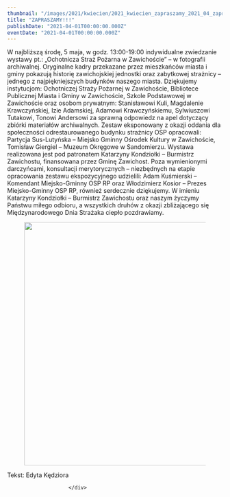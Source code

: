```yaml
---
thumbnail: "/images/2021/kwiecien/2021_kwiecien_zapraszamy_2021_04_zapraszamy_wystawa-remiza.jpg"
title: "ZAPRASZAMY!!!"
publishDate: "2021-04-01T00:00:00.000Z"
eventDate: "2021-04-01T00:00:00.000Z"
---
```


<div class="entry-content">
							
							
<p>W najbliższą środę, 5 maja, w godz. 13:00-19:00 indywidualne zwiedzanie wystawy pt.: „Ochotnicza Straż Pożarna w Zawichoście” – w fotografii archiwalnej. Oryginalne kadry przekazane przez mieszkańców miasta i gminy pokazują historię zawichojskiej jednostki oraz zabytkowej strażnicy – jednego z najpiękniejszych budynków naszego miasta. Dziękujemy instytucjom: Ochotniczej Straży Pożarnej w Zawichoście, Bibliotece Publicznej Miasta i Gminy w Zawichoście, Szkole Podstawowej w Zawichoście oraz osobom prywatnym: Stanisławowi Kuli, Magdalenie Krawczyńskiej, Izie Adamskiej, Adamowi Krawczyńskiemu, Sylwiuszowi Tutakowi, Tonowi Andersowi za sprawną odpowiedz na apel dotyczący zbiórki materiałów archiwalnych. Zestaw eksponowany z okazji oddania dla społeczności odrestaurowanego budynku strażnicy OSP opracowali: Partycja Sus-Lutyńska – Miejsko Gminny Ośrodek Kultury w Zawichoście, Tomisław Giergiel – Muzeum Okręgowe w Sandomierzu. Wystawa realizowana jest pod patronatem Katarzyny Kondziołki – Burmistrz Zawichostu, finansowana przez Gminę Zawichost. Poza wymienionymi darczyńcami, konsultacji merytorycznych – niezbędnych na etapie opracowania zestawu ekspozycyjnego udzielili: Adam Kuśmierski – Komendant Miejsko-Gminny OSP RP oraz Włodzimierz Kosior – Prezes Miejsko-Gminny OSP RP, również serdecznie dziękujemy. W imieniu Katarzyny Kondziołki – Burmistrz Zawichostu oraz naszym życzymy Państwu miłego odbioru, a wszystkich druhów z okazji zbliżającego się Międzynarodowego Dnia Strażaka ciepło pozdrawiamy.</p>



<figure class="wp-block-image size-large"><a href="http://mgok-zawichost.pl/wp-content/uploads/2021/04/wystawa-remiza.jpg"><img fetchpriority="high" decoding="async" width="800" height="567" src="/images/2021/kwiecien/2021_kwiecien_zapraszamy_2021_04_zapraszamy_wystawa-remiza.jpg" alt="" class="wp-image-7910" srcset="/images/2021/kwiecien/2021_kwiecien_zapraszamy_2021_04_zapraszamy_wystawa-remiza.jpg 800w, /images/2021/kwiecien/wystawa-remiza-300x213.jpg 300w, /images/2021/kwiecien/wystawa-remiza-768x544.jpg 768w" sizes="(max-width: 800px) 100vw, 800px"></a></figure>



<p>Tekst: Edyta Kędziora</p>



<p></p>
						
						</div>
